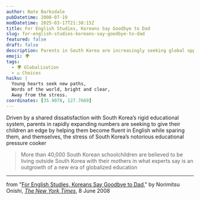 ```yaml
---
author: Nate Barksdale
pubDatetime: 2008-07-19
modDatetime: 2025-03-17T21:38:15Z
title: For English Studies, Koreans Say Goodbye to Dad
slug: for-english-studies-koreans-say-goodbye-to-dad
featured: false
draft: false
description: Parents in South Korea are increasingly seeking global opportunities for their children through English fluency, driven by dissatisfaction with the local educational system.
emoji: 🌍
tags:
  - 🌍 Globalization
  - ⚖️ Choices
haiku: |
  Young hearts seek new paths,  
  Words of the world, bright and clear,  
  Away from the stress.
coordinates: [35.9078, 127.7669]
---
```


Driven by a shared dissatisfaction with South Korea’s rigid educational system, parents in rapidly expanding numbers are seeking to give their children an edge by helping them become fluent in English while sparing them, and themselves, the stress of South Korea’s notorious educational pressure cooker

> More than 40,000 South Korean schoolchildren are believed to be living outside South Korea with their mothers in what experts say is an outgrowth of a new era of globalized education

---

from "[For English Studies, Koreans Say Goodbye to Dad](https://www.google.com/search?q=%22For%20English%20Studies%2C%20Koreans%20Say%20Goodbye%20to%20Dad%22%20nytimes.com)," by Norimitsu Onishi, [_The New York Times_](http://www.nytimes.com/), 8 June 2008
